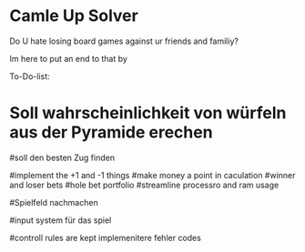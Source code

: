 # Camle Up Solver
 

Do U hate losing board games against ur friends and familiy?

Im here to put an end to that by 



To-Do-list:

# Soll wahrscheinlichkeit von würfeln aus der Pyramide erechen 

#soll den besten Zug finden

#implement the +1 and -1 things 
#make money a point in caculation
#winner and loser bets
#hole bet portfolio 
#streamline processro and ram usage 

#Spielfeld nachmachen

#input system für das spiel

#controll rules are kept
implemenitere fehler codes
